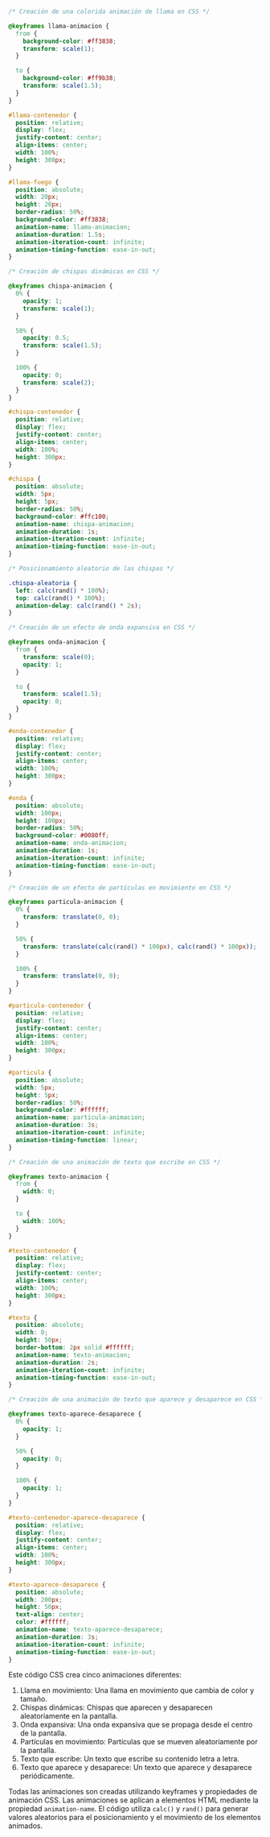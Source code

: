 ```css
/* Creación de una colorida animación de llama en CSS */

@keyframes llama-animacion {
  from {
    background-color: #ff3838;
    transform: scale(1);
  }

  to {
    background-color: #ff9b38;
    transform: scale(1.5);
  }
}

#llama-contenedor {
  position: relative;
  display: flex;
  justify-content: center;
  align-items: center;
  width: 100%;
  height: 300px;
}

#llama-fuego {
  position: absolute;
  width: 20px;
  height: 20px;
  border-radius: 50%;
  background-color: #ff3838;
  animation-name: llama-animacion;
  animation-duration: 1.5s;
  animation-iteration-count: infinite;
  animation-timing-function: ease-in-out;
}

/* Creación de chispas dinámicas en CSS */

@keyframes chispa-animacion {
  0% {
    opacity: 1;
    transform: scale(1);
  }

  50% {
    opacity: 0.5;
    transform: scale(1.5);
  }

  100% {
    opacity: 0;
    transform: scale(2);
  }
}

#chispa-contenedor {
  position: relative;
  display: flex;
  justify-content: center;
  align-items: center;
  width: 100%;
  height: 300px;
}

#chispa {
  position: absolute;
  width: 5px;
  height: 5px;
  border-radius: 50%;
  background-color: #ffc100;
  animation-name: chispa-animacion;
  animation-duration: 1s;
  animation-iteration-count: infinite;
  animation-timing-function: ease-in-out;
}

/* Posicionamiento aleatorio de las chispas */

.chispa-aleatoria {
  left: calc(rand() * 100%);
  top: calc(rand() * 100%);
  animation-delay: calc(rand() * 2s);
}

/* Creación de un efecto de onda expansiva en CSS */

@keyframes onda-animacion {
  from {
    transform: scale(0);
    opacity: 1;
  }

  to {
    transform: scale(1.5);
    opacity: 0;
  }
}

#onda-contenedor {
  position: relative;
  display: flex;
  justify-content: center;
  align-items: center;
  width: 100%;
  height: 300px;
}

#onda {
  position: absolute;
  width: 100px;
  height: 100px;
  border-radius: 50%;
  background-color: #0080ff;
  animation-name: onda-animacion;
  animation-duration: 1s;
  animation-iteration-count: infinite;
  animation-timing-function: ease-in-out;
}

/* Creación de un efecto de partículas en movimiento en CSS */

@keyframes particula-animacion {
  0% {
    transform: translate(0, 0);
  }

  50% {
    transform: translate(calc(rand() * 100px), calc(rand() * 100px));
  }

  100% {
    transform: translate(0, 0);
  }
}

#particula-contenedor {
  position: relative;
  display: flex;
  justify-content: center;
  align-items: center;
  width: 100%;
  height: 300px;
}

#particula {
  position: absolute;
  width: 5px;
  height: 5px;
  border-radius: 50%;
  background-color: #ffffff;
  animation-name: particula-animacion;
  animation-duration: 3s;
  animation-iteration-count: infinite;
  animation-timing-function: linear;
}

/* Creación de una animación de texto que escribe en CSS */

@keyframes texto-animacion {
  from {
    width: 0;
  }

  to {
    width: 100%;
  }
}

#texto-contenedor {
  position: relative;
  display: flex;
  justify-content: center;
  align-items: center;
  width: 100%;
  height: 300px;
}

#texto {
  position: absolute;
  width: 0;
  height: 50px;
  border-bottom: 2px solid #ffffff;
  animation-name: texto-animacion;
  animation-duration: 2s;
  animation-iteration-count: infinite;
  animation-timing-function: ease-in-out;
}

/* Creación de una animación de texto que aparece y desaparece en CSS */

@keyframes texto-aparece-desaparece {
  0% {
    opacity: 1;
  }

  50% {
    opacity: 0;
  }

  100% {
    opacity: 1;
  }
}

#texto-contenedor-aparece-desaparece {
  position: relative;
  display: flex;
  justify-content: center;
  align-items: center;
  width: 100%;
  height: 300px;
}

#texto-aparece-desaparece {
  position: absolute;
  width: 200px;
  height: 50px;
  text-align: center;
  color: #ffffff;
  animation-name: texto-aparece-desaparece;
  animation-duration: 3s;
  animation-iteration-count: infinite;
  animation-timing-function: ease-in-out;
}
```

Este código CSS crea cinco animaciones diferentes:

1. Llama en movimiento: Una llama en movimiento que cambia de color y tamaño.
2. Chispas dinámicas: Chispas que aparecen y desaparecen aleatoriamente en la pantalla.
3. Onda expansiva: Una onda expansiva que se propaga desde el centro de la pantalla.
4. Partículas en movimiento: Partículas que se mueven aleatoriamente por la pantalla.
5. Texto que escribe: Un texto que escribe su contenido letra a letra.
6. Texto que aparece y desaparece: Un texto que aparece y desaparece periódicamente.

Todas las animaciones son creadas utilizando keyframes y propiedades de animación CSS. Las animaciones se aplican a elementos HTML mediante la propiedad `animation-name`. El código utiliza `calc()` y `rand()` para generar valores aleatorios para el posicionamiento y el movimiento de los elementos animados.